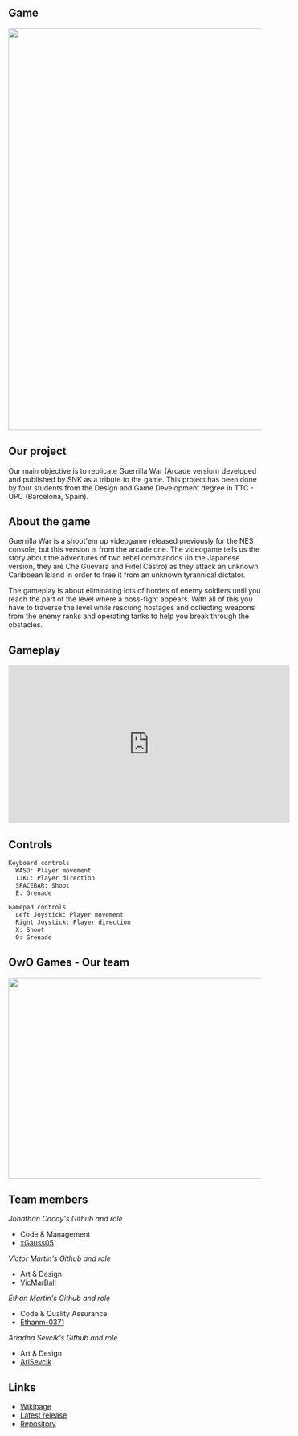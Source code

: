 ## Game

<p align="center"><img src="https://user-images.githubusercontent.com/57706173/155706887-e6121473-e1ac-4a2f-a602-30ab4cdf49a2.jpg" width="600" height="800"></p>

## Our project

Our main objective is to replicate Guerrilla War (Arcade version) developed and published by SNK as a tribute to the game. This project has been done by four students from the Design and Game Development degree in TTC - UPC (Barcelona, Spain).

## About the game

Guerrilla War is a shoot'em up videogame released previously for the NES console, but this version is from the arcade one. The videogame tells us the story about the adventures of two rebel commandos (in the Japanese version, they are Che Guevara and Fidel Castro) as they attack an unknown Caribbean Island in order to free it from an unknown tyrannical dictator.

The gameplay is about eliminating lots of hordes of enemy soldiers until you reach the part of the level where a boss-fight appears. With all of this you have to traverse the level while rescuing hostages and collecting weapons from the enemy ranks and operating tanks to help you break through the obstacles.

## Gameplay

<iframe width="560" height="315" src="https://www.youtube.com/embed/_TlUlHCJJTE" title="YouTube video player" frameborder="0" allow="accelerometer; autoplay; clipboard-write; encrypted-media; gyroscope; picture-in-picture" allowfullscreen></iframe>

## Controls

```markdown
Keyboard controls
  WASD: Player movement
  IJKL: Player direction
  SPACEBAR: Shoot
  E: Grenade
```

```markdown
Gamepad controls
  Left Joystick: Player movement
  Right Joystick: Player direction
  X: Shoot
  O: Grenade
```
## OwO Games - Our team

<p align="center"><img src="https://user-images.githubusercontent.com/57706173/156781956-14cebd4a-57de-45af-838e-e8a65c78b6b5.jpeg" width="600" height="400"></p>

## Team members

_Jonathan Cacay's Github and role_

+ Code & Management
+ [xGauss05](https://github.com/xGauss05)

_Víctor Martin's Github and role_

+ Art & Design
+ [VicMarBall](https://github.com/VicMarBall)

_Ethan Martin's Github and role_

+ Code & Quality Assurance
+ [Ethanm-0371](https://github.com/Ethanm-0371)

_Ariadna Sevcik's Github and role_

+ Art & Design
+ [AriSevcik](https://github.com/AriSevcik)

## Links

- [Wikipage](https://github.com/xGauss05/OwoGamesProject1/wiki)
- [Latest release]()
- [Repository](https://github.com/xGauss05/OwoGamesProject1)
